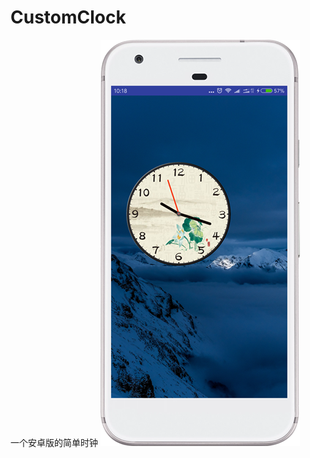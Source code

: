 # CustomClock
一个安卓版的简单时钟
![image](https://github.com/JoyOverflow/CustomClock/blob/master/device1029.png)
